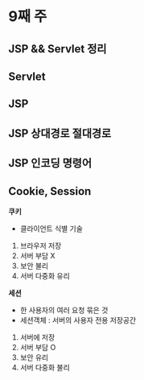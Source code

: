 # 9째 주

## JSP && Servlet 정리

## Servlet 

## JSP

## JSP 상대경로 절대경로

## JSP 인코딩 명령어

## Cookie, Session

**쿠키**

* 클라이언트 식별 기술

1. 브라우저 저장
2. 서버 부담 X
3. 보안 불리
4. 서버 다중화 유리

**세션**

* 한 사용자의 여러 요청 묶은 것
* 세션객체 : 서버의 사용자 전용 저장공간

1. 서버에 저장
2. 서버 부담 O
3. 보안 유리
4. 서버 다중화 불리